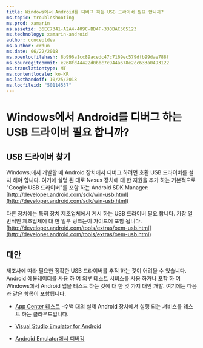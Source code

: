 ```yaml
---
title: Windows에서 Android를 디버그 하는 USB 드라이버 필요 합니까?
ms.topic: troubleshooting
ms.prod: xamarin
ms.assetid: 36EC7341-A2A4-409C-BD4F-330BAC505123
ms.technology: xamarin-android
author: conceptdev
ms.author: crdun
ms.date: 06/22/2018
ms.openlocfilehash: 8b996a1cc89acedc47c7169ec579dfb99dae788f
ms.sourcegitcommit: e268fd44422d0bbc7c944a678e2cc633a0493122
ms.translationtype: MT
ms.contentlocale: ko-KR
ms.lasthandoff: 10/25/2018
ms.locfileid: "50114537"
---
```

# <a name="what-usb-drivers-do-i-need-to-debug-android-on-windows"></a>Windows에서 Android를 디버그 하는 USB 드라이버 필요 합니까?

## <a name="finding-usb-drivers"></a>USB 드라이버 찾기

Windows;에서 개발할 때 Android 장치에서 디버그 하려면 호환 USB 드라이버를 설치 해야 합니다. 여기에 설명 된 대로 Nexus 장치에 대 한 지원을 추가 하는 기본적으로 "Google USB 드라이버"를 포함 하는 Android SDK Manager: [http://developer.android.com/sdk/win-usb.html](http://developer.android.com/sdk/win-usb.html)

다른 장치에는 특히 장치 제조업체에서 게시 하는 USB 드라이버 필요 합니다. 가장 일반적인 제조업체에 대 한 일부 링크는이 가이드에 포함 됩니다. [http://developer.android.com/tools/extras/oem-usb.html](http://developer.android.com/tools/extras/oem-usb.html)

## <a name="alternatives"></a>대안

제조사에 따라 필요한 정확한 USB 드라이버를 추적 하는 것이 어려울 수 있습니다. Android 에뮬레이터를 사용 하 여 외부 테스트 서비스를 사용 하거나 포함 하 여 Windows에서 Android 앱을 테스트 하는 것에 대 한 몇 가지 대안 개발. 여기에는 다음과 같은 항목이 포함됩니다.

- [App Center 테스트](https://docs.microsoft.com/appcenter/test-cloud/) -수백 대의 실제 Android 장치에서 실행 되는 서비스를 테스트 하는 클라우드입니다.

- [Visual Studio Emulator for Android](https://visualstudio.microsoft.com/vs/msft-android-emulator/)

- [Android Emulator에서 디버깅](~/android/deploy-test/debugging/debug-on-emulator.md)

